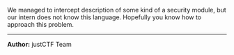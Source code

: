 We managed to intercept description of some kind of a security module, but our intern does not know this language. Hopefully you know how to approach this problem.

---
**Author:** justCTF Team